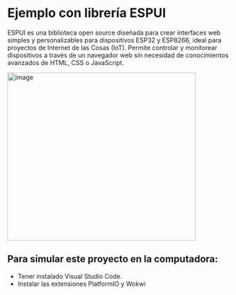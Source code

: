 # Ejemplo con librería ESPUI
ESPUI es una biblioteca open source diseñada para crear interfaces web simples y personalizables para dispositivos ESP32 y ESP8266, ideal para proyectos de Internet de las Cosas (IoT).
Permite controlar y monitorear dispositivos a través de un navegador web sin necesidad de conocimientos avanzados de HTML, CSS o JavaScript.

<img width="425" height="380" alt="image" src="https://github.com/user-attachments/assets/7070741b-0d31-4188-b9e2-ca083060bb2f" />

## Para simular este proyecto en la computadora:
- Tener instalado Visual Studio Code.
- Instalar las extensiones PlatformIO y Wokwi
